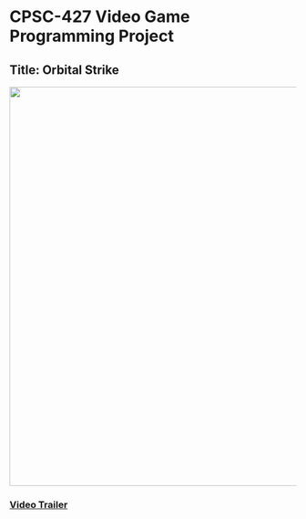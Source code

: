 # CPSC-427 Video Game Programming Project

## Title: Orbital Strike

<img width=700 src="result.gif">

### [Video Trailer](trailer.mp4)